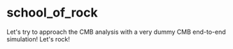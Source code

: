 # school_of_rock
Let's try to approach the CMB analysis with a very dummy CMB end-to-end simulation! Let's rock!
